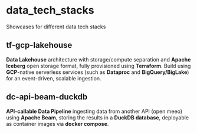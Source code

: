 # data_tech_stacks
Showcases for different data tech stacks

## tf-gcp-lakehouse
**Data Lakehouse** architecture with storage/compute separation and **Apache Iceberg** open storage format, fully provisioned using **Terraform**. Build using **GCP**-native serverless services (such as **Dataproc** and **BigQuery/BigLake**) for an event-driven, scalable ingestion.

## dc-api-beam-duckdb
**API-callable Data Pipeline** ingesting data from another API (open meeo) using **Apache Beam**, storing the results in a **DuckDB database**, deployable as container images via **docker compose**.

